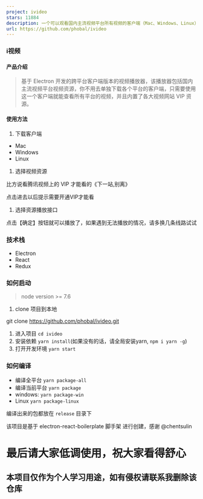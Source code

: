 ```yaml
---
project: ivideo
stars: 11884
description: 一个可以观看国内主流视频平台所有视频的客户端（Mac、Windows、Linux） A client that can watch video of domestic(China) mainstream video platform
url: https://github.com/phobal/ivideo
---
```


### i视频

#### 产品介绍

> 基于 Electron 开发的跨平台客户端版本的视频播放器，该播放器包括国内主流视频平台视频资源，你不用去单独下载各个平台的客户端，只需要使用这一个客户端就能查看所有平台的视频，并且内置了各大视频网站 VIP 资源。

#### 使用方法

1.  下载客户端

-   Mac
-   Windows
-   Linux

1.  选择视频资源

比方说看腾讯视频上的 VIP 才能看的《下一站,别离》

点击进去以后提示需要开通VIP才能看

1.  选择资源播放接口

点击【确定】按钮就可以播放了，如果遇到无法播放的情况，请多换几条线路试试

### 技术栈

-   Electron
-   React
-   Redux

### 如何启动

> node version >= 7.6

1.  clone 项目到本地

git clone https://github.com/phobal/ivideo.git

1.  进入项目 `cd ivideo`
2.  安装依赖 `yarn install`(如果没有的话，请全局安装yarn, `npm i yarn -g`)
3.  打开开发环境 `yarn start`

### 如何编译

-   编译全平台 `yarn package-all`
-   编译当前平台 `yarn package`
-   windows: `yarn package-win`
-   Linux `yarn package-linux`

编译出来的包都放在 `release` 目录下

该项目是基于 electron-react-boilerplate 脚手架 进行创建，感谢 @chentsulin

最后请大家低调使用，祝大家看得舒心
=================

本项目仅作为个人学习用途，如有侵权请联系我删除该仓库
--------------------------
